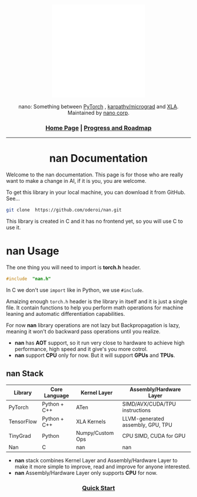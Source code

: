 <div align="center">

<picture>
  <source media="(prefers-color-scheme: light)" srcset="/imgs/nan/16.svg">
  <img alt="tiny corp logo" src="/imgs/nan/nan.svg" width="50%" height="50%">
</picture>

nano: Something between [PyTorch](https://github.com/pytorch/pytorch) , [karpathy/micrograd](https://github.com/karpathy/micrograd) and [XLA](https://openxla.org/xla). Maintained by [nano corp](https://github.com/oderoi/nanoTorch/tree/main).

<h3>

[Home Page](../README.md) | [Progress and Roadmap](../Progress_and_Roadmap.md)

</h3>

</div>

---

<h1 align='center'><b>nan Documentation</b></h1>

Welcome to the nan documentation. This page is for those who are really want to make a change in AI, if it is you, you are welcome.

To get this library in your local machine, you can download it from GitHub. See...

```bash
git clone  https://github.com/oderoi/nan.git
```

This library is created in C and it has no frontend yet, so you will use C to use it.

# nan Usage

The one thing you will need to import is **torch.h** header.

```C
#include  "nan.h"
```
In C we don't use `import` like in Python, we use `#include`.

Amaizing enough `torch.h` header is the library in itself and it is just a single file. It contain functions to help you perform math operations for machine leaning and automatic differentiation capabilities.

For now **nan** library operations are not lazy but Backpropagation is lazy, meaning it won't do backward pass operations until you realize.

* **nan** has **AOT** support, so it run very close to hardware to achieve high performance, high speed and it give's you more cotrol.
* **nan** support **CPU** only for now. But it will support **GPUs** and **TPUs**. 

## **nan** Stack

|Library |Core Language|Kernel Layer|	Assembly/Hardware Layer|
|--------|-------------|------------|-----------------------|
|PyTorch|Python + C++|	ATen|	SIMD/AVX/CUDA/TPU instructions|
|TensorFlow|	Python + C++|	XLA Kernels|	LLVM-generated assembly, GPU, TPU|
TinyGrad|	Python|	Numpy/Custom Ops|	CPU SIMD, CUDA for GPU|
|Nan   | C         |  nan   | nan  |

* **nan** stack combines Kernel Layer and Assembly/Hardware Layer to make it more simple to improve, read and improve for anyone interested.
* **nan** Assembly/Hardware Layer only supports **CPU** for now.

<h3 align="center">

[Quick Start](./quick_start.md)

</h3>
